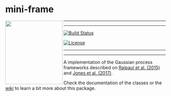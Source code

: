 # mini-frame


<img align="left" width="180" height="200" src="https://musingsonmath.files.wordpress.com/2011/04/gauss_portrait.jpg">


-------------------------
-------------------------


[![Build Status](https://travis-ci.org/jdavidrcamacho/mini-frame.svg?branch=master)](https://travis-ci.org/jdavidrcamacho/mini-frame)

[![License](https://img.shields.io/badge/license-MIT-blue.svg)](https://github.com/jdavidrcamacho/mini-frame/blob/master/LICENSE)


-------------------------
-------------------------


A implementation of the Gaussian process frameworks described on [Rajpaul et al. (2015)](https://academic.oup.com/mnras/article/452/3/2269/1079217) and [Jones et al. (2017)](https://arxiv.org/abs/1711.01318). 

Check the documentation of the classes or the [wiki](https://github.com/jdavidrcamacho/mini-frame/wiki) to learn a bit more about this package.

     

